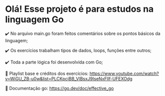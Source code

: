 <h1>Olá! Esse projeto é para estudos na linguagem Go</h1>

✔️ No arquivo main.go foram feitos comentários sobre os pontos básicos da linguagem;

✔️ Os exercícios trabalham tipos de dados, loops, funções entre outros;

✔️ Toda a parte lógica foi desenvolvida com Go;

🌱 Playlist base e créditos dos exercícios: https://www.youtube.com/watch?v=WiGU_ZB-u0w&list=PLCKpcjBB_VlBsxJ9IseNxFllf-UFEXOdg

🌱 Documentação go: https://go.dev/doc/effective_go

